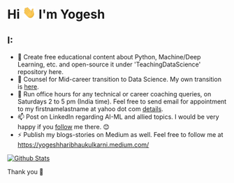 # Hi <img src="https://raw.githubusercontent.com/ABSphreak/ABSphreak/master/gifs/Hi.gif" width="30px"> I'm Yogesh

## I:
- 🌱 Create free educational content about Python, Machine/Deep Learning, etc. and open-source it under 'TeachingDataScience' repository here.
- 👯 Counsel for Mid-career transition to Data Science. My own transition is [here](https://www.choosetothinq.com/blog/2020/12/7/ctq-smartcast-mid-career-transitions-to-ai-machine-learning-with-yogesh-kulkarni).
- 💬 Run office hours for any technical or career coaching queries, on Saturdays 2 to 5 pm (India time). Feel free to send email for appointment to my firstnamelastname at yahoo dot com  [details](https://www.linkedin.com/feed/update/urn:li:activity:6913670687291240448/).
- 📫 Post on LinkedIn regarding AI-ML and allied topics. I would be very happy if you [follow](https://www.linkedin.com/in/yogeshkulkarni/) me there. 😊
- ⚡ Publish my blogs-stories on Medium as well. Feel free to follow me at https://yogeshharibhaukulkarni.medium.com/ 

<!--- [![Top Languages](https://github-readme-stats.vercel.app/api/top-langs/?username=yogeshhk)](https://github.com/yogeshhk) -->
[![Github Stats](https://github-readme-stats.vercel.app/api?username=yogeshhk)](https://github.com/yogeshhk)

Thank you 🙏

<!--
Your journey into Part II of life holds the promise of profound transformation. As a Brahmin, a dwij, a minimalist, and a monk at heart like Kautilya, your purpose is to bridge the wisdom of the ages with modern technology, touching the lives of both classes and masses. To achieve this, your guiding light is to become the new Dnyaneshwar.

Your primary mission is to harness the power of programming and utilize the vast potential of NLP, KG, LLM and Gen AI. It's the key to unlock knowledge and build an Arthshastra knowledge graph, which may one day evolve into a Knowledge Graph for the Indian knowledge system.

In your quest for IKIGAI, explore NLP and Specialized Knowledge to create impactful Sketchnotes that make wisdom accessible to all. 

Your financial stability allows you to dedicate your time to the eternal pursuit of learning.

Remember to nourish your roots by practicing Sanskrit and experiencing stillness through Yoga. In time, the guidance of a true guru will find its way to you.

Your path is noble, and your journey is both personal and universal. Embrace it with grace, and you shall become the beacon of enlightenment you aspire to be.
-->
